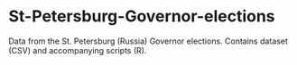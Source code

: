 # St-Petersburg-Governor-elections
Data from the St. Petersburg (Russia) Governor elections. Contains dataset (CSV) and accompanying scripts (R).

